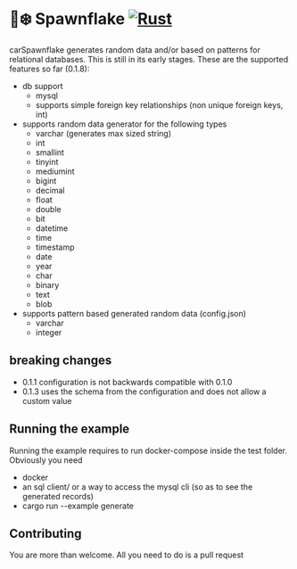 # 🐙❄️ Spawnflake [![Rust](https://github.com/elasticrash/spawnflake/actions/workflows/rust.yml/badge.svg)](https://github.com/elasticrash/spawnflake/actions/workflows/rust.yml)

carSpawnflake generates random data and/or based on patterns for relational databases. This is still in its early stages. These are the supported features so far (0.1.8):
* db support
    - mysql
    - supports simple foreign key relationships (non unique foreign keys, int)
* supports random data generator for the following types
    * varchar (generates max sized string)
    * int
    * smallint
    * tinyint
    * mediumint
    * bigint
    * decimal 
    * float
    * double
    * bit
    * datetime
    * time
    * timestamp
    * date
    * year
    * char
    * binary
    * text
    * blob
* supports pattern based generated random data (config.json)
    * varchar
    * integer

## breaking changes

* 0.1.1 configuration is not backwards compatible with 0.1.0
* 0.1.3 uses the schema from the configuration and does not allow a custom value

## Running the example

Running the example requires to run docker-compose inside the test folder. Obviously you need
* docker
* an sql client/ or a way to access the mysql cli (so as to see the generated records)
* cargo run --example generate

## Contributing

You are more than welcome. All you need to do is a pull request
